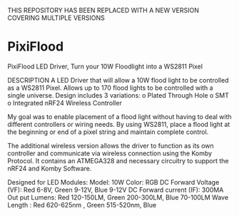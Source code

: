 THIS REPOSITORY HAS BEEN REPLACED WITH A NEW VERSION COVERING MULTIPLE VERSIONS

# PixiFlood
PixiFlood LED Driver, Turn your 10W Floodlight into a WS2811 Pixel

DESCRIPTION
A LED Driver that will allow a 10W flood light to be controlled as a WS2811 Pixel. Allows up to 
170 flood lights to be controlled with a single universe. Design includes 3 variations: 
o Plated Through Hole 
o SMT 
o Integrated nRF24 Wireless Controller 

My goal was to enable placement of a flood light without having to deal with different controllers or 
wiring needs. By using WS2811, place a flood light at the beginning or end of a pixel string and maintain 
complete control. 

The additional wireless version allows the driver to function as its own controller and communicate 
via wireless connection using the Komby Protocol. It contains an ATMEGA328 and necessary circuitry to 
support the nRF24 and Komby Software. 

Designed for LED Modules: 
Model: 10W 
Color: RGB 
DC Forward Voltage (VF): Red 6-8V, Green 9-12V, Blue 9-12V 
DC Forward current (IF): 300MA 
Out put Lumens: Red 120-150LM, Green 200-300LM, Blue 70-100LM 
Wave Length : Red 620-625nm , Green 515-520nm, Blue
